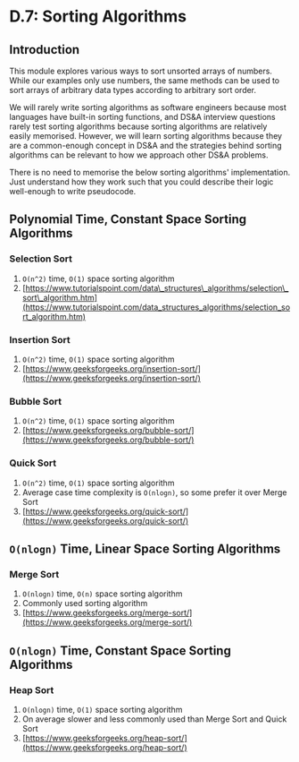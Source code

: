 # D.7: Sorting Algorithms

## Introduction

This module explores various ways to sort unsorted arrays of numbers. While our examples only use numbers, the same methods can be used to sort arrays of arbitrary data types according to arbitrary sort order.

We will rarely write sorting algorithms as software engineers because most languages have built-in sorting functions, and DS&A interview questions rarely test sorting algorithms because sorting algorithms are relatively easily memorised. However, we will learn sorting algorithms because they are a common-enough concept in DS&A and the strategies behind sorting algorithms can be relevant to how we approach other DS&A problems.

There is no need to memorise the below sorting algorithms' implementation. Just understand how they work such that you could describe their logic well-enough to write pseudocode.

## Polynomial Time, Constant Space Sorting Algorithms

### Selection Sort

1. `O(n^2)` time, `O(1)` space sorting algorithm
2. [https://www.tutorialspoint.com/data\_structures\_algorithms/selection\_sort\_algorithm.htm](https://www.tutorialspoint.com/data_structures_algorithms/selection_sort_algorithm.htm)

### Insertion Sort

1. `O(n^2)` time, `O(1)` space sorting algorithm
2. [https://www.geeksforgeeks.org/insertion-sort/](https://www.geeksforgeeks.org/insertion-sort/)

### Bubble Sort

1. `O(n^2)` time, `O(1)` space sorting algorithm
2. [https://www.geeksforgeeks.org/bubble-sort/](https://www.geeksforgeeks.org/bubble-sort/)

### Quick Sort

1. `O(n^2)` time, `O(1)` space sorting algorithm
2. Average case time complexity is `O(nlogn)`, so some prefer it over Merge Sort
3. [https://www.geeksforgeeks.org/quick-sort/](https://www.geeksforgeeks.org/quick-sort/)

## `O(nlogn)` Time, Linear Space Sorting Algorithms

### Merge Sort

1. `O(nlogn)` time, `O(n)` space sorting algorithm
2. Commonly used sorting algorithm
3. [https://www.geeksforgeeks.org/merge-sort/](https://www.geeksforgeeks.org/merge-sort/) 

## `O(nlogn)` Time, Constant Space Sorting Algorithms

### Heap Sort

1. `O(nlogn)` time, `O(1)` space sorting algorithm
2. On average slower and less commonly used than Merge Sort and Quick Sort
3. [https://www.geeksforgeeks.org/heap-sort/](https://www.geeksforgeeks.org/heap-sort/)

